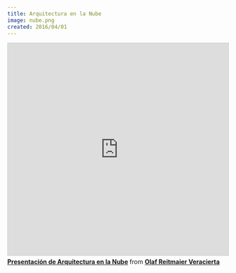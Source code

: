 ```yaml
---
title: Arquitectura en la Nube
image: nube.png
created: 2016/04/01
---
```


<div class="text-center">
<iframe src="https://www.slideshare.net/slideshow/embed_code/key/oCdHgCsvURMozW" width="595" height="485" frameborder="0" marginwidth="0" marginheight="0" scrolling="no" style="border:1px solid #CCC; border-width:1px; margin-bottom:5px; max-width: 100%;" allowfullscreen> </iframe> <div style="margin-bottom:5px"> <strong> <a href="https://www.slideshare.net/olafrv/presentacin-de-arquitectura-en-la-nube" title="Presentación de Arquitectura en la Nube" target="_blank">Presentación de Arquitectura en la Nube</a> </strong> from <strong><a href="https://www.slideshare.net/olafrv" target="_blank">Olaf Reitmaier Veracierta</a></strong> </div>
</div>